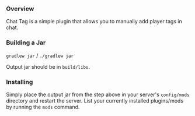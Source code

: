 ### Overview
Chat Tag is a simple plugin that allows you to manually add player tags in chat.

### Building a Jar

`gradlew jar` / `./gradlew jar`

Output jar should be in `build/libs`.

### Installing

Simply place the output jar from the step above in your server's `config/mods` directory and restart the server.
List your currently installed plugins/mods by running the `mods` command.
